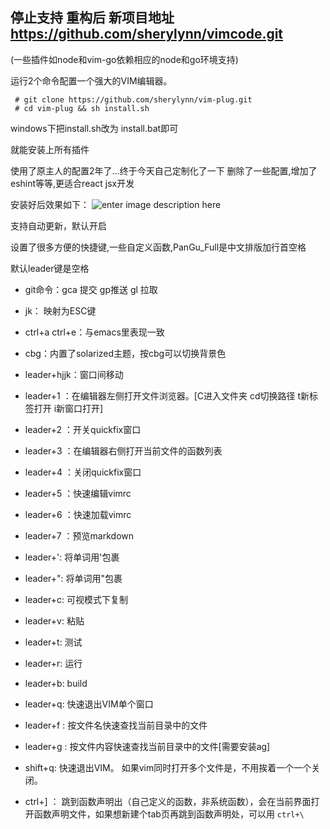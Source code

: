 ## 停止支持 重构后 新项目地址 https://github.com/sherylynn/vimcode.git


(一些插件如node和vim-go依赖相应的node和go环境支持)

运行2个命令配置一个强大的VIM编辑器。  

     # git clone https://github.com/sherylynn/vim-plug.git
     # cd vim-plug && sh install.sh

windows下把install.sh改为 install.bat即可

 就能安装上所有插件

 使用了原主人的配置2年了...终于今天自己定制化了一下
 删除了一些配置,增加了eshint等等,更适合react jsx开发

安装好后效果如下：
![enter image description here](https://github.com/sherylynn/vim-plug/raw/master/screenshot.png)

支持自动更新，默认开启

设置了很多方便的快捷键,一些自定义函数,PanGu_Full是中文排版加行首空格

默认leader键是空格

* git命令：gca 提交 gp推送 gl 拉取

* jk： 映射为ESC键

* ctrl+a ctrl+e：与emacs里表现一致

* cbg：内置了solarized主题，按cbg可以切换背景色

* leader+hjjk：窗口间移动

* leader+1 ：在编辑器左侧打开文件浏览器。[C进入文件夹 cd切换路径 t新标签打开 i新窗口打开]

* leader+2 ：开关quickfix窗口 

* leader+3 ：在编辑器右侧打开当前文件的函数列表

* leader+4 ：关闭quickfix窗口 

* leader+5 ：快速编辑vimrc

* leader+6 ：快速加载vimrc

* leader+7 ：预览markdown

* leader+': 将单词用'包裹

* leader+": 将单词用"包裹

* leader+c: 可视模式下复制

* leader+v: 粘贴

* leader+t: 测试

* leader+r: 运行

* leader+b: build

* leader+q: 快速退出VIM单个窗口

* leader+f : 按文件名快速查找当前目录中的文件

* leader+g : 按文件内容快速查找当前目录中的文件[需要安装ag]

* shift+q: 快速退出VIM。  如果vim同时打开多个文件是，不用挨着一个一个关闭。

* ctrl+] ： 跳到函数声明出（自己定义的函数，非系统函数），会在当前界面打开函数声明文件，如果想新建个tab页再跳到函数声明处，可以用 `ctrl+\`






